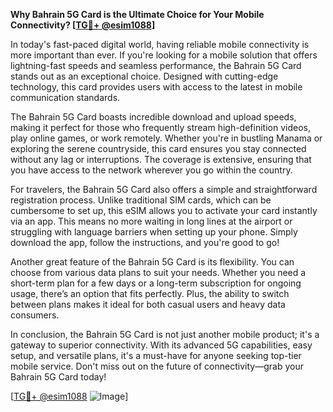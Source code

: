 **Why Bahrain 5G Card is the Ultimate Choice for Your Mobile Connectivity? [[TG💪+ @esim1088](https://t.me/s/esim1088)]**

In today's fast-paced digital world, having reliable mobile connectivity is more important than ever. If you're looking for a mobile solution that offers lightning-fast speeds and seamless performance, the Bahrain 5G Card stands out as an exceptional choice. Designed with cutting-edge technology, this card provides users with access to the latest in mobile communication standards.

The Bahrain 5G Card boasts incredible download and upload speeds, making it perfect for those who frequently stream high-definition videos, play online games, or work remotely. Whether you're in bustling Manama or exploring the serene countryside, this card ensures you stay connected without any lag or interruptions. The coverage is extensive, ensuring that you have access to the network wherever you go within the country.

For travelers, the Bahrain 5G Card also offers a simple and straightforward registration process. Unlike traditional SIM cards, which can be cumbersome to set up, this eSIM allows you to activate your card instantly via an app. This means no more waiting in long lines at the airport or struggling with language barriers when setting up your phone. Simply download the app, follow the instructions, and you're good to go!

Another great feature of the Bahrain 5G Card is its flexibility. You can choose from various data plans to suit your needs. Whether you need a short-term plan for a few days or a long-term subscription for ongoing usage, there’s an option that fits perfectly. Plus, the ability to switch between plans makes it ideal for both casual users and heavy data consumers.

In conclusion, the Bahrain 5G Card is not just another mobile product; it's a gateway to superior connectivity. With its advanced 5G capabilities, easy setup, and versatile plans, it's a must-have for anyone seeking top-tier mobile service. Don't miss out on the future of connectivity—grab your Bahrain 5G Card today! 

[[TG💪+ @esim1088](https://t.me/s/esim1088) ![Image](https://i.postimg.cc/Y0z9fWf4/image.png)]